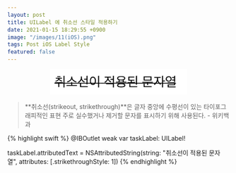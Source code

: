```yaml
---
layout: post
title: UILabel 에 취소선 스타일 적용하기
date: 2021-01-15 18:29:55 +0900
image: "/images/11(iOS).png"
tags: Post iOS Label Style
featured: false
---
```


<p align="center">
  <img src="/images/12-1.png">
</p>

> **취소선(strikeout, strikethrough)**은 글자 중앙에 수평선이 있는 타이포그래피적인 표현
주로 실수했거나 제거할 문자를 표시하기 위해 사용된다. - 위키백과

{% highlight swift %}
   @IBOutlet weak var taskLabel: UILabel!

   taskLabel.attributedText = NSAttributedString(string: "취소선이 적용된 문자열",
        attributes: [.strikethroughStyle: 1])
{% endhighlight %}
